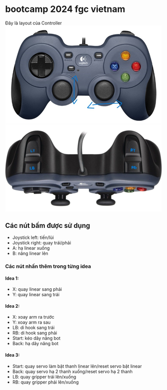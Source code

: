 # bootcamp 2024 fgc vietnam
Đây là layout của Controller
![](./front.jpg)
![](./trigger.jpg)
## Các nút bấm được sử dụng
- Joystick left: tiến/lùi
- Joystick right: quay trái/phải
- A: hạ linear xuống
- B: nâng linear lên
### Các nút nhấn thêm trong từng idea
#### Idea 1:
- X: quay linear sang phải
- Y: quay linear sang trái
#### Idea 2:
- X: xoay arm ra trước
- Y: xoay arm ra sau
- LB: di hook sang trái
- RB: di hook sang phải
- Start: kéo dây nâng bot
- Back: hạ dây nâng bot
#### Idea 3:
- Start: quay servo làm bật thanh linear lên/reset servo bật linear
- Back: quay servo hạ 2 thanh xuống/reset servo hạ 2 thanh
- LB: quay gripper trái lên/xuống
- RB: quay gripper phải lên/xuống